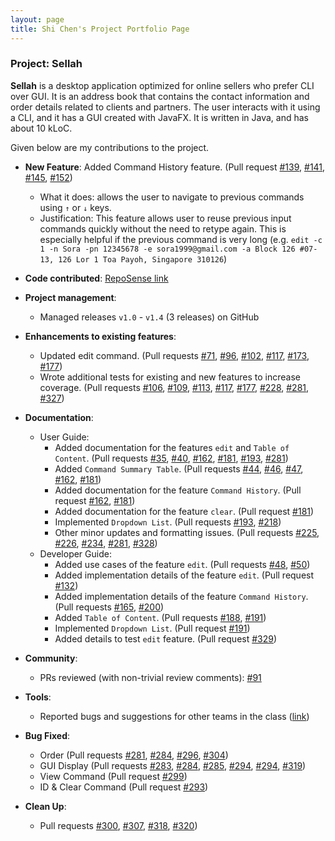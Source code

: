 ```yaml
---
layout: page
title: Shi Chen's Project Portfolio Page
---
```


### Project: Sellah

**Sellah** is a desktop application optimized for online sellers who prefer CLI over GUI. It is an address book that
contains the contact information and order details related to clients and partners. The user interacts with it using a
CLI, and it has a GUI created with JavaFX. It is written in Java, and has about 10 kLoC.

Given below are my contributions to the project.

* **New Feature**: Added Command History feature. (Pull request
  [\#139](https://github.com/AY2122S1-CS2103T-T12-1/tp/pull/139),
  [\#141](https://github.com/AY2122S1-CS2103T-T12-1/tp/pull/141),
  [\#145](https://github.com/AY2122S1-CS2103T-T12-1/tp/pull/145),
  [\#152](https://github.com/AY2122S1-CS2103T-T12-1/tp/pull/152))
    * What it does: allows the user to navigate to previous commands using `↑` or `↓` keys.
    * Justification: This feature allows user to reuse previous input commands quickly without the need to retype again.
      This is especially helpful if the previous command is very long (e.g.
      `edit -c 1 -n Sora -pn 12345678 -e sora1999@gmail.com -a Block 126 #07-13, 126 Lor 1 Toa Payoh, Singapore 310126`)

* **Code contributed**:
  [RepoSense link](https://nus-cs2103-ay2122s1.github.io/tp-dashboard/?search=skyblaise99&sort=groupTitle&sortWithin=title&timeframe=commit&mergegroup=&groupSelect=groupByRepos&breakdown=true&checkedFileTypes=docs~functional-code~test-code~other&since=2021-09-17&tabOpen=true&tabType=authorship&zFR=false&tabAuthor=SkyBlaise99&tabRepo=AY2122S1-CS2103T-T12-1%2Ftp%5Bmaster%5D&authorshipIsMergeGroup=false&authorshipFileTypes=docs~functional-code~test-code~other&authorshipIsBinaryFileTypeChecked=false)

* **Project management**:
    * Managed releases `v1.0` - `v1.4` (3 releases) on GitHub

* **Enhancements to existing features**:
    * Updated edit command. (Pull requests
      [\#71](https://github.com/AY2122S1-CS2103T-T12-1/tp/pull/71),
      [\#96](https://github.com/AY2122S1-CS2103T-T12-1/tp/pull/96),
      [\#102](https://github.com/AY2122S1-CS2103T-T12-1/tp/pull/102),
      [\#117](https://github.com/AY2122S1-CS2103T-T12-1/tp/pull/117),
      [\#173](https://github.com/AY2122S1-CS2103T-T12-1/tp/pull/173),
      [\#177](https://github.com/AY2122S1-CS2103T-T12-1/tp/pull/177))
    * Wrote additional tests for existing and new features to increase coverage. (Pull requests
      [\#106](https://github.com/AY2122S1-CS2103T-T12-1/tp/pull/106),
      [\#109](https://github.com/AY2122S1-CS2103T-T12-1/tp/pull/109),
      [\#113](https://github.com/AY2122S1-CS2103T-T12-1/tp/pull/113),
      [\#117](https://github.com/AY2122S1-CS2103T-T12-1/tp/pull/117),
      [\#177](https://github.com/AY2122S1-CS2103T-T12-1/tp/pull/177),
      [\#228](https://github.com/AY2122S1-CS2103T-T12-1/tp/pull/228),
      [\#281](https://github.com/AY2122S1-CS2103T-T12-1/tp/pull/281),
      [\#327](https://github.com/AY2122S1-CS2103T-T12-1/tp/pull/327))

* **Documentation**:
    * User Guide:
        * Added documentation for the features `edit` and `Table of Content`. (Pull requests
          [\#35](https://github.com/AY2122S1-CS2103T-T12-1/tp/pull/35),
          [\#40](https://github.com/AY2122S1-CS2103T-T12-1/tp/pull/40),
          [\#162](https://github.com/AY2122S1-CS2103T-T12-1/tp/pull/162),
          [\#181](https://github.com/AY2122S1-CS2103T-T12-1/tp/pull/181),
          [\#193](https://github.com/AY2122S1-CS2103T-T12-1/tp/pull/193),
          [\#281](https://github.com/AY2122S1-CS2103T-T12-1/tp/pull/281))
        * Added `Command Summary Table`. (Pull requests
          [\#44](https://github.com/AY2122S1-CS2103T-T12-1/tp/pull/44),
          [\#46](https://github.com/AY2122S1-CS2103T-T12-1/tp/pull/46),
          [\#47](https://github.com/AY2122S1-CS2103T-T12-1/tp/pull/47),
          [\#162](https://github.com/AY2122S1-CS2103T-T12-1/tp/pull/162),
          [\#181](https://github.com/AY2122S1-CS2103T-T12-1/tp/pull/181))
        * Added documentation for the feature `Command History`. (Pull request
          [\#162](https://github.com/AY2122S1-CS2103T-T12-1/tp/pull/162),
          [\#181](https://github.com/AY2122S1-CS2103T-T12-1/tp/pull/181))
        * Added documentation for the feature `clear`. (Pull request
          [\#181](https://github.com/AY2122S1-CS2103T-T12-1/tp/pull/181))
        * Implemented `Dropdown List`. (Pull requests
          [\#193](https://github.com/AY2122S1-CS2103T-T12-1/tp/pull/193),
          [\#218](https://github.com/AY2122S1-CS2103T-T12-1/tp/pull/218))
        * Other minor updates and formatting issues. (Pull requests
          [\#225](https://github.com/AY2122S1-CS2103T-T12-1/tp/pull/225),
          [\#226](https://github.com/AY2122S1-CS2103T-T12-1/tp/pull/226),
          [\#234](https://github.com/AY2122S1-CS2103T-T12-1/tp/pull/234),
          [\#281](https://github.com/AY2122S1-CS2103T-T12-1/tp/pull/281),
          [\#328](https://github.com/AY2122S1-CS2103T-T12-1/tp/pull/328))
    * Developer Guide:
        * Added use cases of the feature `edit`. (Pull requests
          [\#48](https://github.com/AY2122S1-CS2103T-T12-1/tp/pull/48),
          [\#50](https://github.com/AY2122S1-CS2103T-T12-1/tp/pull/50))
        * Added implementation details of the feature `edit`. (Pull request
          [\#132](https://github.com/AY2122S1-CS2103T-T12-1/tp/pull/132))
        * Added implementation details of the feature `Command History`. (Pull requests
          [\#165](https://github.com/AY2122S1-CS2103T-T12-1/tp/pull/165),
          [\#200](https://github.com/AY2122S1-CS2103T-T12-1/tp/pull/200))
        * Added `Table of Content`. (Pull requests
          [\#188](https://github.com/AY2122S1-CS2103T-T12-1/tp/pull/188),
          [\#191](https://github.com/AY2122S1-CS2103T-T12-1/tp/pull/191))
        * Implemented `Dropdown List`. (Pull request
          [\#191](https://github.com/AY2122S1-CS2103T-T12-1/tp/pull/191))
        * Added details to test `edit` feature. (Pull request
          [\#329](https://github.com/AY2122S1-CS2103T-T12-1/tp/pull/329))

* **Community**:
    * PRs reviewed (with non-trivial review comments):
      [\#91](https://github.com/AY2122S1-CS2103T-T12-1/tp/pull/91)

* **Tools**:
    * Reported bugs and suggestions for other teams in the class ([link](https://github.com/SkyBlaise99/ped/issues))

* **Bug Fixed**:
    * Order (Pull requests
      [\#281](https://github.com/AY2122S1-CS2103T-T12-1/tp/pull/281),
      [\#284](https://github.com/AY2122S1-CS2103T-T12-1/tp/pull/284),
      [\#296](https://github.com/AY2122S1-CS2103T-T12-1/tp/pull/296),
      [\#304](https://github.com/AY2122S1-CS2103T-T12-1/tp/pull/304))
    * GUI Display (Pull requests
      [\#283](https://github.com/AY2122S1-CS2103T-T12-1/tp/pull/283),
      [\#284](https://github.com/AY2122S1-CS2103T-T12-1/tp/pull/284),
      [\#285](https://github.com/AY2122S1-CS2103T-T12-1/tp/pull/285),
      [\#294](https://github.com/AY2122S1-CS2103T-T12-1/tp/pull/294),
      [\#294](https://github.com/AY2122S1-CS2103T-T12-1/tp/pull/294),
      [\#319](https://github.com/AY2122S1-CS2103T-T12-1/tp/pull/319))
    * View Command (Pull request
      [\#299](https://github.com/AY2122S1-CS2103T-T12-1/tp/pull/299))
    * ID & Clear Command (Pull request
      [\#293](https://github.com/AY2122S1-CS2103T-T12-1/tp/pull/293))

* **Clean Up**:
    * Pull requests
      [\#300](https://github.com/AY2122S1-CS2103T-T12-1/tp/pull/300),
      [\#307](https://github.com/AY2122S1-CS2103T-T12-1/tp/pull/307),
      [\#318](https://github.com/AY2122S1-CS2103T-T12-1/tp/pull/318),
      [\#320](https://github.com/AY2122S1-CS2103T-T12-1/tp/pull/320))
